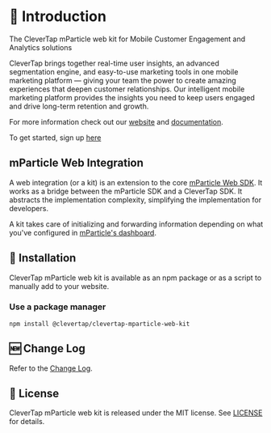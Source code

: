 # 👋 Introduction

The CleverTap mParticle web kit for Mobile Customer Engagement and Analytics solutions

CleverTap brings together real-time user insights, an advanced segmentation engine, and easy-to-use marketing tools in one mobile marketing platform — giving your team the power to create amazing experiences that deepen customer relationships. Our intelligent mobile marketing platform provides the insights you need to keep users engaged and drive long-term retention and growth.

For more information check out our [website](https://clevertap.com/ "CleverTap") and [documentation](https://developer.clevertap.com/docs/ "CleverTap Technical Documentation").

To get started, sign up [here](https://clevertap.com/live-product-demo/)

## mParticle Web Integration

A web integration (or a kit) is an extension to the core [mParticle Web SDK](https://github.com/mParticle/mparticle-javascript-sdk). It works as a bridge between the mParticle SDK and a CleverTap SDK. It abstracts the implementation complexity, simplifying the implementation for developers.

A kit takes care of initializing and forwarding information depending on what you've configured in [mParticle's dashboard](https://app.mparticle.com).

## 🎉 Installation

CleverTap mParticle web kit is available as an npm package or as a script to manually add to your website.

### Use a package manager

```npm install @clevertap/clevertap-mparticle-web-kit```

## 🆕 Change Log

Refer to the [Change Log](/CHANGELOG.md).

## 📄 License

CleverTap mParticle web kit is released under the MIT license. See [LICENSE](/LICENSE) for details.
